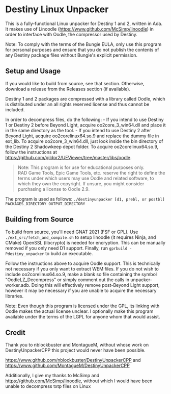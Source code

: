 Destiny Linux Unpacker 
======================

This is a fully-functional Linux unpacker for Destiny 1 and 2, written in Ada.  
It makes use of Linoodle (https://www.github.com/McSimp/linoodle) in order to
interface with Oodle, the compressor used by Destiny.

Note: To comply with the terms of the Bungie EULA, only use this program for personal
purposes and ensure that you do not publish the contents of any Destiny package files
without Bungie's explicit permission.

Setup and Usage
---------------

If you would like to build from source, see that section. Otherwise,
download a release from the Releases section (if available).

Destiny 1 and 2 packages are compressed with a library called Oodle, which is
distributed under an all rights reserved license and thus cannot be included.

In order to decompress files, do the following:
	- If you intend to use Destiny 1 or Destiny 2 before Beyond Light,
	acquire oo2core_3_win64.dll and place it in the same directory as the tool.
	- If you intend to use Destiny 2 after Beyond Light,
	acquire oo2corelinux64.so.9 and replace the dummy file in ext_lib.
To acquire oo2core_3_win64.dll, just look inside the bin directory of the Destiny 2 Shadowkeep
depot folder.
To acquire oo2corelinux64.so.9, follow the instructions at https://github.com/gildor2/UEViewer/tree/master/libs/oodle.
>	Note: This program is for use for educational purposes only.
>	RAD Game Tools, Epic Game Tools, etc. reserve the right to define the terms under which users may
>	use Oodle and related software, to which they own the copyright.
>	If unsure, you might consider purchasing a license to Oodle 2.9.

The program is used as follows:
`./destinyunpacker [d1, prebl, or postbl] PACKAGES_DIRECTORY OUTPUT_DIRECTORY`

Building from Source
--------------------

To build from source, you'll need GNAT 2021 (FSF or GPL).
Use `./ext_src/fetch_and_compile.sh` to setup linoodle (it requires Ninja, and CMake)
OpenSSL (libcrypto) is needed for encryption. This can be manually removed if you only need D1 support.
Finally, run `gprbuild -Pdestiny_unpacker` to build an executable.

Follow the instructions above to acquire Oodle support. This is technically not necessary if you only want to extract WEM files.
If you do not wish to include oo2corelinux64.so.9, make a blank so file containing the symbol "OodleLZ_Decompress" or simply comment out the calls in unpacker-worker.adb.
Doing this will effectively remove post-Beyond Light support, however it may be necessary if you are unable to acquire the necessary libraries.

Note: Even though this program is licensed under the GPL, its linking with Oodle makes the actual license unclear.
I optionally make this program available under the terms of the LGPL for anyone whom that would assist.

Credit
------

Thank you to nblockbuster and MontagueM, without whose work on DestinyUnpackerCPP this
project would never have been possible.

https://www.github.com/nblockbuster/DestinyUnpackerCPP and
https://www.github.com/MontagueM/DestinyUnpackerCPP

Additionally, I give my thanks to McSimp and https://github.com/McSimp/linoodle, without which
I would have been unable to decompress txtp files on Linux
